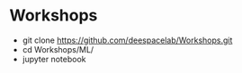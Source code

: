 # Workshops

 - git clone https://github.com/deespacelab/Workshops.git
 - cd Workshops/ML/
 - jupyter notebook
